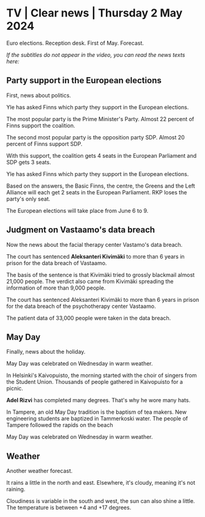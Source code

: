 # TV \| Clear news \| Thursday 2 May 2024

Euro elections. Reception desk. First of May. Forecast.

*If the subtitles do not appear in the video, you can read the news texts here:*

## Party support in the European elections

First, news about politics.

Yle has asked Finns which party they support in the European elections.

The most popular party is the Prime Minister's Party. Almost 22 percent of Finns support the coalition.

The second most popular party is the opposition party SDP. Almost 20 percent of Finns support SDP.

With this support, the coalition gets 4 seats in the European Parliament and SDP gets 3 seats.

Yle has asked Finns which party they support in the European elections.

Based on the answers, the Basic Finns, the centre, the Greens and the Left Alliance will each get 2 seats in the European Parliament. RKP loses the party's only seat.

The European elections will take place from June 6 to 9.

## Judgment on Vastaamo's data breach

Now the news about the facial therapy center Vastamo's data breach.

The court has sentenced **Aleksanteri Kivimäki** to more than 6 years in prison for the data breach of Vastaamo.

The basis of the sentence is that Kivimäki tried to grossly blackmail almost 21,000 people. The verdict also came from Kivimäki spreading the information of more than 9,000 people.

The court has sentenced Aleksanteri Kivimäki to more than 6 years in prison for the data breach of the psychotherapy center Vastaamo.

The patient data of 33,000 people were taken in the data breach.

## May Day

Finally, news about the holiday.

May Day was celebrated on Wednesday in warm weather.

In Helsinki's Kaivopuisto, the morning started with the choir of singers from the Student Union. Thousands of people gathered in Kaivopuisto for a picnic.

**Adel Rizvi** has completed many degrees. That's why he wore many hats.

In Tampere, an old May Day tradition is the baptism of tea makers. New engineering students are baptized in Tammerkoski water. The people of Tampere followed the rapids on the beach

May Day was celebrated on Wednesday in warm weather.

## Weather

Another weather forecast.

It rains a little in the north and east. Elsewhere, it's cloudy, meaning it's not raining.

Cloudiness is variable in the south and west, the sun can also shine a little. The temperature is between +4 and +17 degrees.
